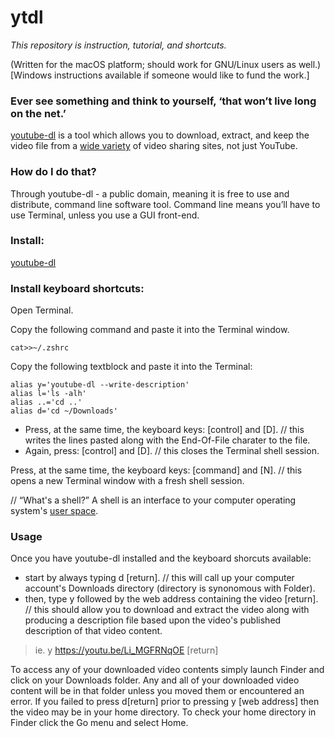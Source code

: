 # ytdl

_This repository is instruction, tutorial, and shortcuts._

(Written for the macOS platform; should work for GNU/Linux users as well.)
[Windows instructions available if someone would like to fund the work.]

### Ever see something and think to yourself, ‘that won’t live long on the net.’ 

[youtube-dl](https://youtube-dl.org/) is a tool which allows you to download, extract, and keep the video file from a [wide variety](https://github.com/ytdl-org/youtube-dl/blob/master/docs/supportedsites.md) of video sharing sites, not just YouTube. 

### How do I do that?
Through youtube-dl - a public domain, meaning it is free to use and distribute, command line software tool. Command line means you’ll have to use Terminal, unless you use a GUI front-end.

### Install: 
[youtube-dl](https://github.com/ytdl-org/youtube-dl#installation)

### Install keyboard shortcuts:
Open Terminal. 

Copy the following command and paste it into the Terminal window.
```
cat>>~/.zshrc
```
Copy the following textblock and paste it into the Terminal:
```
alias y='youtube-dl --write-description'
alias l='ls -alh'
alias ..='cd ..'
alias d='cd ~/Downloads'
```
* Press, at the same time, the keyboard keys: [control] and [D]. // this writes the lines pasted along with the End-Of-File charater to the file.
* Again, press: [control] and [D]. // this closes the Terminal shell session.

Press, at the same time, the keyboard keys: [command] and [N]. // this opens a new Terminal window with a fresh shell session.

// “What's a shell?” A shell is an interface to your computer operating system's [user space](https://en.wikipedia.org/wiki/User_space_and_kernel_space). 

### Usage
Once you have youtube-dl installed and the keyboard shorcuts available:
* start by always typing d [return]. // this will call up your computer account's Downloads directory (directory is synonomous with Folder).
* then, type y followed by the web address containing the video [return]. // this should allow you to download and extract the video along with producing a description file based upon the video's published description of that video content.

> ie. y https://youtu.be/Li_MGFRNqOE [return]

To access any of your downloaded video contents simply launch Finder and click on your Downloads folder. Any and all of your downloaded video content will be in that folder unless you moved them or encountered an error. If you failed to press d[return] prior to pressing y [web address] then the video may be in your home directory. To check your home directory in Finder click the Go menu and select Home.
